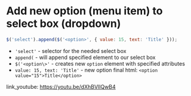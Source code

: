 # Add new option (menu item) to select box (dropdown)

```javascript
$('select').append($('<option>', { value: 15, text: 'Title' }));
```

- `'select'` - selector for the needed select box
- `append(` - will append specified element to our select box
- `$('<option\>'` - creates new ```option``` element with specified attributes
- `value: 15, text: 'Title'` - new option final html: ```<option value="15">Title</option>```


link_youtube: https://youtu.be/dXhBVlIQwB4
